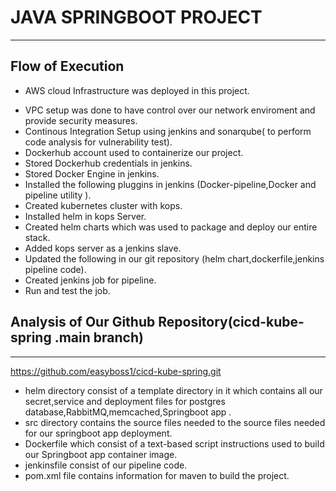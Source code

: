# **JAVA SPRINGBOOT PROJECT**
---
## Flow of Execution
- AWS cloud Infrastructure was deployed in this project.
* VPC setup was done to have control over our network enviroment and provide security measures.
* Continous Integration Setup using jenkins and sonarqube( to perform code analysis for vulnerability test).
* Dockerhub account used to containerize our project.
* Stored Dockerhub credentials in jenkins.
* Stored Docker Engine in jenkins.
* Installed the following pluggins in jenkins (Docker-pipeline,Docker and pipeline utility ).
* Created kubernetes cluster with kops. 
* Installed helm in kops Server.
* Created helm charts which was used to package and deploy our entire stack.
* Added kops server as a jenkins slave.
* Updated the following in our git repository (helm chart,dockerfile,jenkins pipeline code).
*  Created jenkins job for pipeline.
*  Run and test the job.
## **Analysis of Our Github Repository(cicd-kube-spring .main branch)**
---
   https://github.com/easyboss1/cicd-kube-spring.git
- helm directory consist of a template directory in it which contains all our secret,service and deployment files for postgres database,RabbitMQ,memcached,Springboot app . 
- src directory contains the source files needed to the source files needed for our springboot app deployment. 
- Dockerfile which consist of a text-based script instructions used to build our Springboot app container image.
- jenkinsfile consist of our pipeline code.  
- pom.xml file contains information for maven to build the project.
